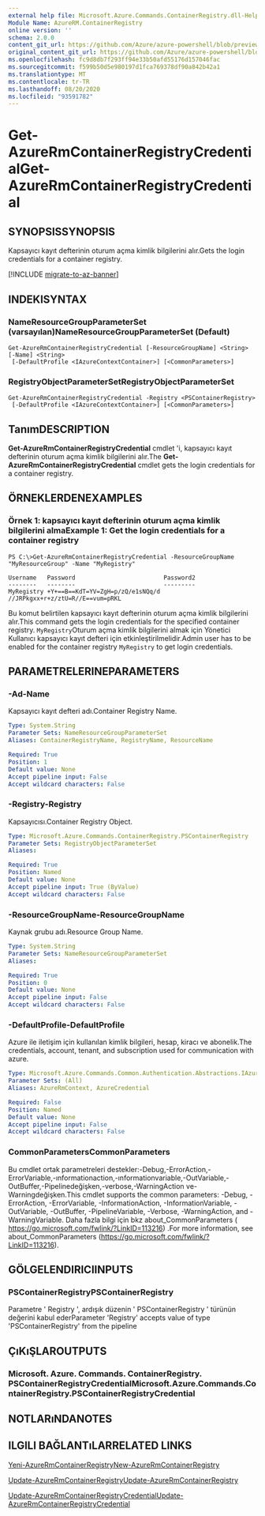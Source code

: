 ```yaml
---
external help file: Microsoft.Azure.Commands.ContainerRegistry.dll-Help.xml
Module Name: AzureRM.ContainerRegistry
online version: ''
schema: 2.0.0
content_git_url: https://github.com/Azure/azure-powershell/blob/preview/src/ResourceManager/ContainerRegistry/Commands.ContainerRegistry/help/Get-AzureRmContainerRegistryCredential.md
original_content_git_url: https://github.com/Azure/azure-powershell/blob/preview/src/ResourceManager/ContainerRegistry/Commands.ContainerRegistry/help/Get-AzureRmContainerRegistryCredential.md
ms.openlocfilehash: fc9d8db7f293ff94e33b50afd55176d157046fac
ms.sourcegitcommit: f599b50d5e980197d1fca769378df90a842b42a1
ms.translationtype: MT
ms.contentlocale: tr-TR
ms.lasthandoff: 08/20/2020
ms.locfileid: "93591782"
---
```

# <span data-ttu-id="cb372-101">Get-AzureRmContainerRegistryCredential</span><span class="sxs-lookup"><span data-stu-id="cb372-101">Get-AzureRmContainerRegistryCredential</span></span>

## <span data-ttu-id="cb372-102">SYNOPSIS</span><span class="sxs-lookup"><span data-stu-id="cb372-102">SYNOPSIS</span></span>
<span data-ttu-id="cb372-103">Kapsayıcı kayıt defterinin oturum açma kimlik bilgilerini alır.</span><span class="sxs-lookup"><span data-stu-id="cb372-103">Gets the login credentials for a container registry.</span></span>

[!INCLUDE [migrate-to-az-banner](../../includes/migrate-to-az-banner.md)]

## <span data-ttu-id="cb372-104">INDEKI</span><span class="sxs-lookup"><span data-stu-id="cb372-104">SYNTAX</span></span>

### <span data-ttu-id="cb372-105">NameResourceGroupParameterSet (varsayılan)</span><span class="sxs-lookup"><span data-stu-id="cb372-105">NameResourceGroupParameterSet (Default)</span></span>
```
Get-AzureRmContainerRegistryCredential [-ResourceGroupName] <String> [-Name] <String>
 [-DefaultProfile <IAzureContextContainer>] [<CommonParameters>]
```

### <span data-ttu-id="cb372-106">RegistryObjectParameterSet</span><span class="sxs-lookup"><span data-stu-id="cb372-106">RegistryObjectParameterSet</span></span>
```
Get-AzureRmContainerRegistryCredential -Registry <PSContainerRegistry>
 [-DefaultProfile <IAzureContextContainer>] [<CommonParameters>]
```

## <span data-ttu-id="cb372-107">Tanım</span><span class="sxs-lookup"><span data-stu-id="cb372-107">DESCRIPTION</span></span>
<span data-ttu-id="cb372-108">**Get-AzureRmContainerRegistryCredential** cmdlet 'i, kapsayıcı kayıt defterinin oturum açma kimlik bilgilerini alır.</span><span class="sxs-lookup"><span data-stu-id="cb372-108">The **Get-AzureRmContainerRegistryCredential** cmdlet gets the login credentials for a container registry.</span></span>

## <span data-ttu-id="cb372-109">ÖRNEKLERDEN</span><span class="sxs-lookup"><span data-stu-id="cb372-109">EXAMPLES</span></span>

### <span data-ttu-id="cb372-110">Örnek 1: kapsayıcı kayıt defterinin oturum açma kimlik bilgilerini alma</span><span class="sxs-lookup"><span data-stu-id="cb372-110">Example 1: Get the login credentials for a container registry</span></span>
```
PS C:\>Get-AzureRmContainerRegistryCredential -ResourceGroupName "MyResourceGroup" -Name "MyRegistry"

Username   Password                         Password2
--------   --------                         ---------
MyRegistry +Y+==B==KdT=YV=ZgH=p/zQ/e1sNQq/d //JRPkgxx+r+z/ztU=R//E==vum=pRKL
```

<span data-ttu-id="cb372-111">Bu komut belirtilen kapsayıcı kayıt defterinin oturum açma kimlik bilgilerini alır.</span><span class="sxs-lookup"><span data-stu-id="cb372-111">This command gets the login credentials for the specified container registry.</span></span> <span data-ttu-id="cb372-112">`MyRegistry`Oturum açma kimlik bilgilerini almak için Yönetici Kullanıcı kapsayıcı kayıt defteri için etkinleştirilmelidir.</span><span class="sxs-lookup"><span data-stu-id="cb372-112">Admin user has to be enabled for the container registry `MyRegistry` to get login credentials.</span></span>

## <span data-ttu-id="cb372-113">PARAMETRELERINE</span><span class="sxs-lookup"><span data-stu-id="cb372-113">PARAMETERS</span></span>

### <span data-ttu-id="cb372-114">-Ad</span><span class="sxs-lookup"><span data-stu-id="cb372-114">-Name</span></span>
<span data-ttu-id="cb372-115">Kapsayıcı kayıt defteri adı.</span><span class="sxs-lookup"><span data-stu-id="cb372-115">Container Registry Name.</span></span>

```yaml
Type: System.String
Parameter Sets: NameResourceGroupParameterSet
Aliases: ContainerRegistryName, RegistryName, ResourceName

Required: True
Position: 1
Default value: None
Accept pipeline input: False
Accept wildcard characters: False
```

### <span data-ttu-id="cb372-116">-Registry</span><span class="sxs-lookup"><span data-stu-id="cb372-116">-Registry</span></span>
<span data-ttu-id="cb372-117">Kapsayıcısı.</span><span class="sxs-lookup"><span data-stu-id="cb372-117">Container Registry Object.</span></span>

```yaml
Type: Microsoft.Azure.Commands.ContainerRegistry.PSContainerRegistry
Parameter Sets: RegistryObjectParameterSet
Aliases: 

Required: True
Position: Named
Default value: None
Accept pipeline input: True (ByValue)
Accept wildcard characters: False
```

### <span data-ttu-id="cb372-118">-ResourceGroupName</span><span class="sxs-lookup"><span data-stu-id="cb372-118">-ResourceGroupName</span></span>
<span data-ttu-id="cb372-119">Kaynak grubu adı.</span><span class="sxs-lookup"><span data-stu-id="cb372-119">Resource Group Name.</span></span>

```yaml
Type: System.String
Parameter Sets: NameResourceGroupParameterSet
Aliases: 

Required: True
Position: 0
Default value: None
Accept pipeline input: False
Accept wildcard characters: False
```

### <span data-ttu-id="cb372-120">-DefaultProfile</span><span class="sxs-lookup"><span data-stu-id="cb372-120">-DefaultProfile</span></span>
<span data-ttu-id="cb372-121">Azure ile iletişim için kullanılan kimlik bilgileri, hesap, kiracı ve abonelik.</span><span class="sxs-lookup"><span data-stu-id="cb372-121">The credentials, account, tenant, and subscription used for communication with azure.</span></span>

```yaml
Type: Microsoft.Azure.Commands.Common.Authentication.Abstractions.IAzureContextContainer
Parameter Sets: (All)
Aliases: AzureRmContext, AzureCredential

Required: False
Position: Named
Default value: None
Accept pipeline input: False
Accept wildcard characters: False
```

### <span data-ttu-id="cb372-122">CommonParameters</span><span class="sxs-lookup"><span data-stu-id="cb372-122">CommonParameters</span></span>
<span data-ttu-id="cb372-123">Bu cmdlet ortak parametreleri destekler:-Debug,-ErrorAction,-ErrorVariable,-ınformationaction,-ınformationvariable,-OutVariable,-OutBuffer,-Pipelinedeğişken,-verbose,-WarningAction ve-Warningdeğişken.</span><span class="sxs-lookup"><span data-stu-id="cb372-123">This cmdlet supports the common parameters: -Debug, -ErrorAction, -ErrorVariable, -InformationAction, -InformationVariable, -OutVariable, -OutBuffer, -PipelineVariable, -Verbose, -WarningAction, and -WarningVariable.</span></span> <span data-ttu-id="cb372-124">Daha fazla bilgi için bkz about_CommonParameters ( https://go.microsoft.com/fwlink/?LinkID=113216) .</span><span class="sxs-lookup"><span data-stu-id="cb372-124">For more information, see about_CommonParameters (https://go.microsoft.com/fwlink/?LinkID=113216).</span></span>

## <span data-ttu-id="cb372-125">GÖLGELENDIRICI</span><span class="sxs-lookup"><span data-stu-id="cb372-125">INPUTS</span></span>

### <span data-ttu-id="cb372-126">PSContainerRegistry</span><span class="sxs-lookup"><span data-stu-id="cb372-126">PSContainerRegistry</span></span>
<span data-ttu-id="cb372-127">Parametre ' Registry ', ardışık düzenin ' PSContainerRegistry ' türünün değerini kabul eder</span><span class="sxs-lookup"><span data-stu-id="cb372-127">Parameter 'Registry' accepts value of type 'PSContainerRegistry' from the pipeline</span></span>

## <span data-ttu-id="cb372-128">ÇıKıŞLAR</span><span class="sxs-lookup"><span data-stu-id="cb372-128">OUTPUTS</span></span>

### <span data-ttu-id="cb372-129">Microsoft. Azure. Commands. ContainerRegistry. PSContainerRegistryCredential</span><span class="sxs-lookup"><span data-stu-id="cb372-129">Microsoft.Azure.Commands.ContainerRegistry.PSContainerRegistryCredential</span></span>

## <span data-ttu-id="cb372-130">NOTLARıNDA</span><span class="sxs-lookup"><span data-stu-id="cb372-130">NOTES</span></span>

## <span data-ttu-id="cb372-131">ILGILI BAĞLANTıLAR</span><span class="sxs-lookup"><span data-stu-id="cb372-131">RELATED LINKS</span></span>

[<span data-ttu-id="cb372-132">Yeni-AzureRmContainerRegistry</span><span class="sxs-lookup"><span data-stu-id="cb372-132">New-AzureRmContainerRegistry</span></span>](./New-AzureRmContainerRegistry.md)

[<span data-ttu-id="cb372-133">Update-AzureRmContainerRegistry</span><span class="sxs-lookup"><span data-stu-id="cb372-133">Update-AzureRmContainerRegistry</span></span>](./Update-AzureRmContainerRegistry.md)

[<span data-ttu-id="cb372-134">Update-AzureRmContainerRegistryCredential</span><span class="sxs-lookup"><span data-stu-id="cb372-134">Update-AzureRmContainerRegistryCredential</span></span>](./Update-AzureRmContainerRegistryCredential.md)

